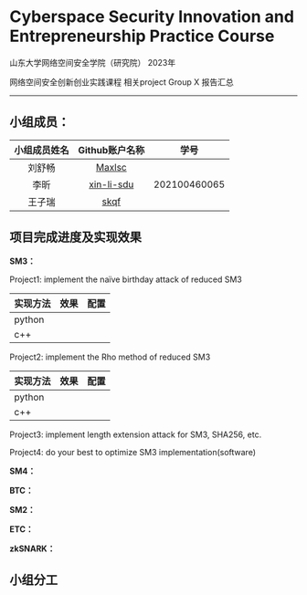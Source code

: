 # Cyberspace Security Innovation and Entrepreneurship Practice Course

山东大学网络空间安全学院（研究院） 2023年

网络空间安全创新创业实践课程   相关project Group X 报告汇总

------

## 小组成员：

| 小组成员姓名 |                Github账户名称                | 学号         |
| :----------: | :------------------------------------------: | ------------ |
|    刘舒畅    |     [Maxlsc ](https://github.com/Maxlsc)     |              |
|     李昕     | [xin-li-sdu ](https://github.com/xin-li-sdu) | 202100460065 |
|    王子瑞    |       [skqf ](https://github.com/skqf)       |              |

## 项目完成进度及实现效果

**SM3：**

Project1: implement the naïve birthday attack of reduced SM3

| 实现方法 | 效果 | 配置 |
| -------- | :--: | ---- |
| python   |      |      |
| c++      |      |      |

Project2: implement the Rho method of reduced SM3

| 实现方法 | 效果 | 配置 |
| -------- | :--: | ---- |
| python   |      |      |
| c++      |      |      |

Project3: implement length extension attack for SM3, SHA256, etc.

Project4: do your best to optimize SM3 implementation(software)

**SM4：**

**BTC：**

**SM2：**

**ETC：**

**zkSNARK：**

## 小组分工

